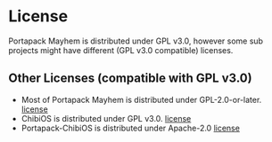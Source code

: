 # License 
Portapack Mayhem is distributed under GPL v3.0, however some sub projects might have different (GPL v3.0 compatible) licenses.

## Other Licenses (compatible with GPL v3.0)
- Most of Portapack Mayhem is distributed under GPL-2.0-or-later. [license](LICENSE.GPL-2.0-or-later)
- ChibiOS is distributed under GPL v3.0. [license](/firmware/chibios/license.txt)
- Portapack-ChibiOS is distributed under Apache-2.0 [license](http://www.apache.org/licenses/LICENSE-2.0)
